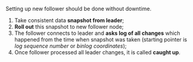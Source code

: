 Setting up new follower should be done without downtime.

1. Take consistent data **snapshot from leader**;
2. **Roll out** this snapshot to new follower node;
3. The follower connects to leader and **asks log of all changes** which happened from the time when snapshot was taken (starting pointer is *log sequence number* or *binlog coordinates*);
4. Once follower processed all leader changes, it is called **caught up**.
